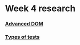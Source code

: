 # Week 4 research

### [Advanced DOM](https://hackmd.io/@tAYaDrokREqV-pSBI4fpaQ/advanceDom)
### [Types of tests](https://hackmd.io/@dtaXcBQ9T5WXpRzKBye3Qw/SkAAWeQ1_)
